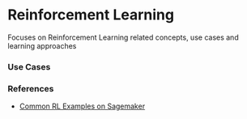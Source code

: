 # Reinforcement Learning
Focuses on Reinforcement Learning related concepts, use cases and learning approaches

### Use Cases

### References

- [Common RL Examples on Sagemaker](https://github.com/kkm24132/amazon-sagemaker-examples/tree/master/reinforcement_learning)
